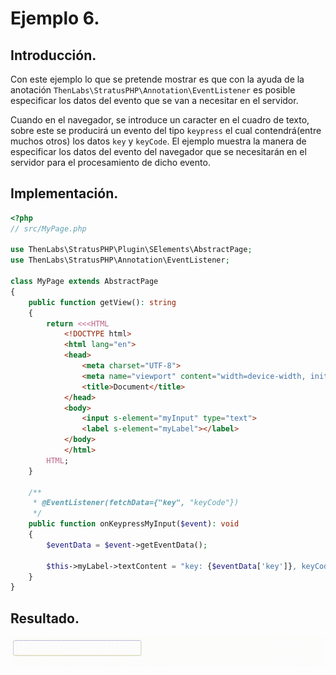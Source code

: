 
# Ejemplo 6.

## Introducción.

Con este ejemplo lo que se pretende mostrar es que con la ayuda de la anotación `ThenLabs\StratusPHP\Annotation\EventListener` es posible especificar los datos del evento que se van a necesitar en el servidor.

Cuando en el navegador, se introduce un caracter en el cuadro de texto, sobre este se producirá un evento del tipo `keypress` el cual contendrá(entre muchos otros) los datos `key` y `keyCode`. El ejemplo muestra la manera de especificar los datos del evento del navegador que se necesitarán en el servidor para el procesamiento de dicho evento.

## Implementación.

```php
<?php
// src/MyPage.php

use ThenLabs\StratusPHP\Plugin\SElements\AbstractPage;
use ThenLabs\StratusPHP\Annotation\EventListener;

class MyPage extends AbstractPage
{
    public function getView(): string
    {
        return <<<HTML
            <!DOCTYPE html>
            <html lang="en">
            <head>
                <meta charset="UTF-8">
                <meta name="viewport" content="width=device-width, initial-scale=1.0">
                <title>Document</title>
            </head>
            <body>
                <input s-element="myInput" type="text">
                <label s-element="myLabel"></label>
            </body>
            </html>
        HTML;
    }

    /**
     * @EventListener(fetchData={"key", "keyCode"})
     */
    public function onKeypressMyInput($event): void
    {
        $eventData = $event->getEventData();

        $this->myLabel->textContent = "key: {$eventData['key']}, keyCode: {$eventData['keyCode']}";
    }
}
```

## Resultado.

![](result.gif)